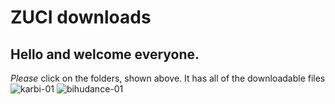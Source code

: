 # ZUCI downloads

## Hello and welcome everyone.

*Please* click on the folders, shown above. It has all of the downloadable files
![karbi-01](https://user-images.githubusercontent.com/34511068/199774796-bd99b5a5-1cc5-49d1-b30d-4d5b61b57b1d.png)
![bihudance-01](https://user-images.githubusercontent.com/34511068/199774866-9e143030-2097-4c98-a1bf-8116d8bab18c.png)
